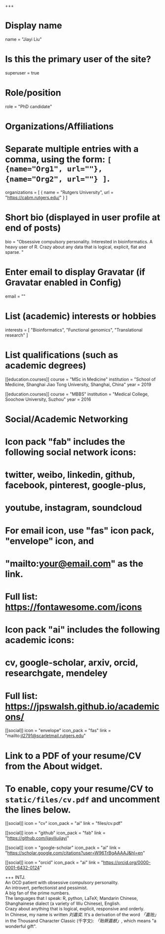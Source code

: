 +++
# Display name
name = "Jiayi Liu"

# Is this the primary user of the site?
superuser = true

# Role/position
role = "PhD candidate"

# Organizations/Affiliations
#   Separate multiple entries with a comma, using the form: `[ {name="Org1", url=""}, {name="Org2", url=""} ]`.
organizations = [ { name = "Rutgers University", url = "https://cabm.rutgers.edu/" } ]

# Short bio (displayed in user profile at end of posts)
bio = "Obsessive compulsory personality.  Interested in bioinformatics.  A heavy user of R. Crazy about any data that is logical, explicit, flat and sparse. "

# Enter email to display Gravatar (if Gravatar enabled in Config)
email = ""

# List (academic) interests or hobbies
interests = [
  "Bioinformatics",
  "Functional genomics",
  "Translational research"
]

# List qualifications (such as academic degrees)
[[education.courses]]
  course = "MSc in Medicine"
  institution = "School of Medicine, Shanghai Jiao Tong University, Shanghai, China"
  year = 2019

[[education.courses]]
  course = "MBBS"
  institution = "Medical College, Soochow University, Suzhou"
  year = 2016

# Social/Academic Networking
#
# Icon pack "fab" includes the following social network icons:
#
#   twitter, weibo, linkedin, github, facebook, pinterest, google-plus,
#   youtube, instagram, soundcloud
#
#   For email icon, use "fas" icon pack, "envelope" icon, and
#   "mailto:your@email.com" as the link.
#
#   Full list: https://fontawesome.com/icons
#
# Icon pack "ai" includes the following academic icons:
#
#   cv, google-scholar, arxiv, orcid, researchgate, mendeley
#
#   Full list: https://jpswalsh.github.io/academicons/

[[social]]
  icon = "envelope"
  icon_pack = "fas"
  link = "mailto:jl2791@scarletmail.rutgers.edu"  
# Link to a PDF of your resume/CV from the About widget.
# To enable, copy your resume/CV to `static/files/cv.pdf` and uncomment the lines below.
 [[social]]
   icon = "cv"
   icon_pack = "ai"
   link = "files/cv.pdf"

[[social]]
  icon = "github"
  icon_pack = "fab"
  link = "https://github.com/jiayiliujiayi"

 [[social]]
   icon = "google-scholar"
   icon_pack = "ai"
   link = "https://scholar.google.com/citations?user=W96TrBgAAAAJ&hl=en"
 
 [[social]]
   icon = "orcid"
   icon_pack = "ai"
   link = "https://orcid.org/0000-0001-6432-0124"

+++
INTJ.  
An OCD patient with obsessive compulsory personality.  
An introvert, perfectionist and pessimist.  
A big fan of the prime numbers.  
The languages that I speak: R, python, LaTeX; Mandarin Chinese, Shanghainese dialect (a variety of Wu Chinese), English.  
Crazy about anything that is logical, explicit, responsive and orderly.  
In Chinese, my name is written *刘嘉奕*. It‘s a derivation of the word *「嘉贻」* in the Thousand Character Classic (千字文): *「貽厥嘉猷」*, which means "a wonderful gift".  

